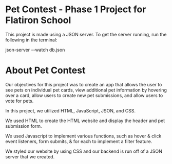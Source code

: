 # Pet Contest - Phase 1 Project for Flatiron School

This project is made using a JSON server. 
To get the server running, run the following in the terminal:

json-server --watch db.json

# About Pet Contest

Our objectives for this project was to create an app that allows the user to see pets on individual pet cards, view additional pet information by hovering over a card, allow users to create new pet submissions, and allow users to vote for pets.

In this project, we utilized HTML, JavaScript, JSON, and CSS.

We used HTML to create the HTML website and display the header and pet submission form.

We used Javascript to implement various functions, such as hover & click event listeners, form submits, & for each to implement a filter feature.

We styled our website by using CSS and our backend is run off of a JSON server that we created.